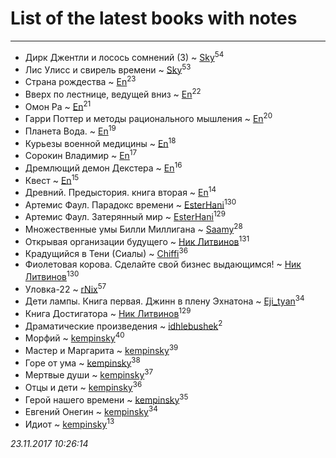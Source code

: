 # List of the latest books with notes
---

* Дирк Джентли и лосось сомнений (3) ~ [Sky](users/118/118049897850017649660-google)<sup>54</sup>
* Лис Улисс и свирель времени ~ [Sky](users/118/118049897850017649660-google)<sup>53</sup>
* Страна рождества ~ [En](users/333/333646551-vkontakte)<sup>23</sup>
* Вверх по лестнице, ведущей вниз ~ [En](users/333/333646551-vkontakte)<sup>22</sup>
* Омон Ра ~ [En](users/333/333646551-vkontakte)<sup>21</sup>
* Гарри Поттер и методы рационального мышления ~ [En](users/333/333646551-vkontakte)<sup>20</sup>
* Планета Вода. ~ [En](users/333/333646551-vkontakte)<sup>19</sup>
* Курьезы военной медицины ~ [En](users/333/333646551-vkontakte)<sup>18</sup>
* Сорокин Владимир ~ [En](users/333/333646551-vkontakte)<sup>17</sup>
* Дремлющий демон Декстера ~ [En](users/333/333646551-vkontakte)<sup>16</sup>
* Квест ~ [En](users/333/333646551-vkontakte)<sup>15</sup>
* Древний. Предыстория. книга вторая ~ [En](users/333/333646551-vkontakte)<sup>14</sup>
* Артемис Фаул. Парадокс времени ~ [EsterHani](users/305/30558181-vkontakte)<sup>130</sup>
* Артемис Фаул. Затерянный мир ~ [EsterHani](users/305/30558181-vkontakte)<sup>129</sup>
* Множественные умы Билли Миллигана ~ [Saamy](users/115/115226508-vkontakte)<sup>28</sup>
* Открывая организации будущего ~ [Ник Литвинов](users/241/241974816-vkontakte)<sup>131</sup>
* Крадущийся в Тени (Сиалы) ~ [Chiffi](users/105/105831994080785626680-google)<sup>36</sup>
* Фиолетовая корова. Сделайте свой бизнес выдающимся! ~ [Ник Литвинов](users/241/241974816-vkontakte)<sup>130</sup>
* Уловка-22 ~ [rNix](users/115/115622071-twitter)<sup>57</sup>
* Дети лампы. Книга первая. Джинн в плену Эхнатона ~ [Eji_tyan](users/235/2352103981-twitter)<sup>34</sup>
* Книга Достигатора ~ [Ник Литвинов](users/241/241974816-vkontakte)<sup>129</sup>
* Драматические произведения ~ [idhlebushek](users/139/139578422-vkontakte)<sup>2</sup>
* Морфий ~ [kempinsky](users/171/1717865441574584-facebook)<sup>40</sup>
* Мастер и Маргарита ~ [kempinsky](users/171/1717865441574584-facebook)<sup>39</sup>
* Горе от ума ~ [kempinsky](users/171/1717865441574584-facebook)<sup>38</sup>
* Мертвые души ~ [kempinsky](users/171/1717865441574584-facebook)<sup>37</sup>
* Отцы и дети ~ [kempinsky](users/171/1717865441574584-facebook)<sup>36</sup>
* Герой нашего времени ~ [kempinsky](users/171/1717865441574584-facebook)<sup>35</sup>
* Евгений Онегин ~ [kempinsky](users/171/1717865441574584-facebook)<sup>34</sup>
* Идиот ~ [kempinsky](users/171/1717865441574584-facebook)<sup>13</sup>


_23.11.2017 10:26:14_
